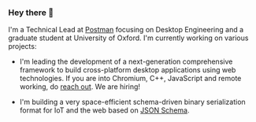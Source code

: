 ### Hey there 👋

I'm a Technical Lead at [Postman](https://www.postman.com) focusing on Desktop
Engineering and a graduate student at University of Oxford. I'm currently
working on various projects:

- I'm leading the development of a next-generation comprehensive framework to
  build cross-platform desktop applications using web technologies. If you are
  into Chromium, C++, JavaScript and remote working, do [reach
  out](mailto:juan.viotti@postman). We are hiring!

- I'm building a very space-efficient schema-driven binary serialization format
  for IoT and the web based on [JSON Schema](http://json-schema.org).
